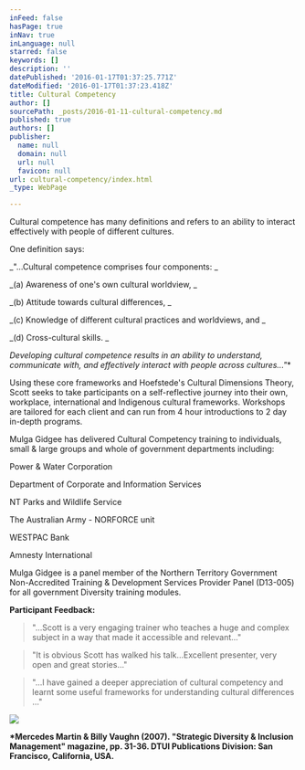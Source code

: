 ```yaml
---
inFeed: false
hasPage: true
inNav: true
inLanguage: null
starred: false
keywords: []
description: ''
datePublished: '2016-01-17T01:37:25.771Z'
dateModified: '2016-01-17T01:37:23.418Z'
title: Cultural Competency
author: []
sourcePath: _posts/2016-01-11-cultural-competency.md
published: true
authors: []
publisher:
  name: null
  domain: null
  url: null
  favicon: null
url: cultural-competency/index.html
_type: WebPage

---
```

Cultural competence has many definitions
and refers to an ability to interact effectively with people of different
cultures. 

One definition says:

_"...Cultural competence comprises four components: _

_(a)
Awareness of one's own cultural worldview, _

_(b) Attitude towards cultural differences, _

_(c) Knowledge of different cultural practices and worldviews, and _

_(d) Cross-cultural skills. _

_Developing cultural competence results in
an ability to understand, communicate with, and effectively interact with
people across cultures..."_\*

Using these core frameworks and Hoefstede's
Cultural Dimensions Theory, Scott seeks to take participants on a
self-reflective journey into their own, workplace, international and Indigenous
cultural frameworks. Workshops are tailored for each client and can run from 4
hour introductions to 2 day in-depth programs.

Mulga Gidgee has delivered Cultural
Competency training to individuals, small & large groups and whole of government
departments including:

Power & Water Corporation

Department of Corporate and Information
Services

NT Parks and Wildlife Service

The Australian Army - NORFORCE unit

WESTPAC Bank

Amnesty International

Mulga Gidgee is a panel member of the
Northern Territory Government Non-Accredited Training & Development
Services Provider Panel (D13-005) for all government Diversity training
modules.

**Participant Feedback:**

> "...Scott is a very engaging trainer
> who teaches a huge and complex subject in a way that made it accessible and
> relevant..."

> "It is obvious Scott has walked his
> talk...Excellent presenter, very open and great stories..."

> "...I have gained a deeper
> appreciation of cultural competency and learnt some useful frameworks for
> understanding cultural differences ..."

![](https://s3-us-west-2.amazonaws.com/the-grid-img/p/32e5643794116a5c3e1f58f15443993b27b2c075.jpg)

__\*Mercedes Martin & Billy Vaughn (2007).
"Strategic Diversity & Inclusion Management" magazine, pp. 31-36\.
DTUI Publications Division: San Francisco, California, USA.__